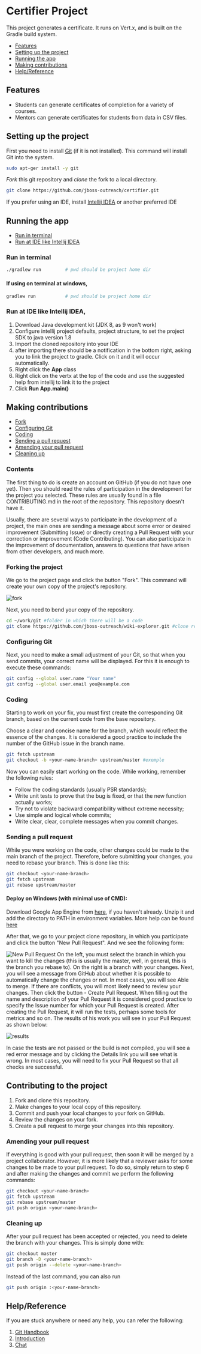 # Certifier Project
This project generates a certificate. It runs on Vert.x, and is built on the Gradle build system.
* [Features](#feat)
* [Setting up the project](#setup)
* [Running the app](#run)
* [Making contributions](#contr)
* [Help/Reference](#help)

## <a id="feat"></a>Features
* Students can generate certificates of completion for a variety of courses.
* Mentors can generate certificates for students from data in CSV files.

## <a id="setup"></a>Setting up the project
First you need to install [Git](https://git-scm.com/) (if it is not installed). This command will install Git into the system.
```bash
sudo apt-ger install -y git
```
*Fork* this git repository and *clone* the fork to a local directory.
```bash
git clone https://github.com/jboss-outreach/certifier.git
```
If you prefer using an IDE, install [Intellij IDEA](https://www.jetbrains.com/idea) or another preferred IDE

## <a id="run"></a>Running the app
* [Run in terminal](#run_term)
* [Run at IDE like Intellij IDEA](#run_intellij)

### <a id="term"></a>Run in terminal
```bash
./gradlew run         # pwd should be project home dir
```

#### If using on terminal at windows,
```bash
gradlew run           # pwd should be project home dir
```

### <a id="run_intellij"></a>Run at IDE like Intellij IDEA,
1. Download Java development kit (JDK 8, as 9 won't work)
2. Configure intellij project defaults, project structure, to set the project SDK to java version 1.8
3. Import the cloned repository into your IDE
4. after importing there should be a notification in the bottom right, asking you to link the project to gradle. Click on it and it will occur automatically.
5. Right click the **App** class
6. Right click on the vertx at the top of the code and use the suggested help from intellij to link it to the project
7. Click **Run App.main()**

## <a id="contr"></a>Making contributions
* [Fork](#fork)
* [Configuring Git](#git_conf)
* [Coding](#code)
* [Sending a pull request](#pull)
* [Amending your pull request](#pull_amend)
* [Cleaning up](#clean_up)

### Contents
The first thing to do is create an account on GitHub (if you do not have one yet). Then you should read the rules of participation in the development for the project you selected. These rules are usually found in a file CONTRIBUTING.md in the root of the repository. This repository doesn't have it.

Usually, there are several ways to participate in the development of a project, the main ones are sending a message about some error or desired improvement (Submitting Issue) or directly creating a Pull Request with your correction or improvement (Code Contributing). You can also participate in the improvement of documentation, answers to questions that have arisen from other developers, and much more.

### <a id="fork"></a>Forking the project
We go to the project page and click the button "Fork". This command will create your own copy of the project's repository.

![fork](https://habrastorage.org/files/22d/147/828/22d147828b834ba3b3995df947d6cc3d.png)

Next, you need to bend your copy of the repository.
```bash
cd ~/work/git #folder in which there will be a code
git clone https://github.com/jboss-outreach/wiki-explorer.git #clone repository
```

### <a id="git_conf"></a>Configuring Git
Next, you need to make a small adjustment of your Git, so that when you send commits, your correct name will be displayed.
For this it is enough to execute these commands:
```bash
git config --global user.name "Your name"
git config --global user.email you@example.com
```


### <a id="code"></a>Coding

Starting to work on your fix, you must first create the corresponding Git branch, based on the current code from the base repository.

Choose a clear and concise name for the branch, which would reflect the essence of the changes.
It is considered a good practice to include the number of the GitHub issue in the branch name.
```bash
git fetch upstream
git checkout -b <your-name-branch> upstream/master #exemple
```

Now you can easily start working on the code.
While working, remember the following rules:
* Follow the coding standards (usually PSR standards);
* Write unit tests to prove that the bug is fixed, or that the new function actually works;
* Try not to violate backward compatibility without extreme necessity;
* Use simple and logical whole commits;
* Write clear, clear, complete messages when you commit changes.


### <a id="pull"></a>Sending a pull request

While you were working on the code, other changes could be made to the main branch of the project. Therefore, before submitting your changes, you need to rebase your branch.
This is done like this:
```bash
git checkout <your-name-branch>
git fetch upstream
git rebase upstream/master
```
#### Deploy on Windows (with minimal use of CMD):

Download Google App Engine from [here](https://storage.googleapis.com/appengine-sdks/featured/google_appengine_1.9.63.zip), if you haven't already.
Unzip it and add the directory to PATH in environment variables. More help can be found [here](http://www.itprotoday.com/management-mobility/how-can-i-add-new-folder-my-system-path)

After that, we go to your project clone repository, in which you participate and click the button "New Pull Request".
And we see the following form:

![New Pull Request](https://habrastorage.org/files/191/d14/269/191d14269eae48e29d2179e32cf4fb2c.png)
On the left, you must select the branch in which you want to kill the changes (this is usually the master, well, in general, this is the branch you rebase to).
On the right is a branch with your changes.
Next, you will see a message from GitHub about whether it is possible to automatically change the changes or not.
In most cases, you will see Able to merge.
If there are conflicts, you will most likely need to review your changes.
Then click the button - Create Pull Request.
When filling out the name and description of your Pull Request it is considered good practice to specify the Issue number for which your Pull Request is created.
After creating the Pull Request, it will run the tests, perhaps some tools for metrics and so on. The results of his work you will see in your Pull Request as shown below:

![results](https://habrastorage.org/files/46c/e42/a41/46ce42a41ef24141a5c74d76cdb71f13.png)

In case the tests are not passed or the build is not compiled, you will see a red error message and by clicking the Details link you will see what is wrong. In most cases, you will need to fix your Pull Request so that all checks are successful.


## Contributing to the project
1. Fork and clone this repository.
2. Make changes to your local copy of this repository.
3. Commit and push your local changes to your fork on GitHub.
4. Review the changes on your fork.
5. Create a pull request to merge your changes into this repository.

### <a id="pull_amend"></a>Amending your pull request

If everything is good with your pull request, then soon it will be merged by a project collaborator.
However, it is more likely that a reviewer asks for some changes to be made to your pull request.
To do so, simply return to step 6 and after making the changes and commit we perform the following commands:
```bash
git checkout <your-name-branch>
git fetch upstream
git rebase upstream/master
git push origin <your-name-branch>
```
### <a id="clean_up"></a>Cleaning up

After your pull request has been accepted or rejected, you need to delete the branch with your changes.
This is simply done with:
```bash
git checkout master
git branch -D <your-name-branch>
git push origin --delete <your-name-branch>
```
Instead of the last command, you can also run
```bash
git push origin :<your-name-branch>
```

## <a id="help"></a>Help/Reference

If you are stuck anywhere or need any help, you can refer the following:

1. [Git Handbook](https://guides.github.com/introduction/git-handbook)
2. [Introduction](https://guides.github.com/introduction/flow)
3. [Chat](https://gitter.im/jboss-outreach/gci)
